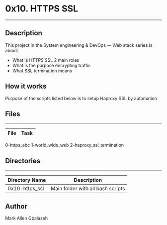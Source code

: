 # 0x10. HTTPS SSL
---
## Description

This project in the System engineering & DevOps ― Web stack series is about:
* What is HTTPS SSL 2 main roles
* What is the purpose encrypting traffic
* What SSL termination means

## How it works
Purpose of the scripts listed below is to setup Haproxy SSL by automation

## Files
---
File|Task
---|---
0-https_abc
1-world_wide_web
2-haproxy_ssl_termination

## Directories
---
Directory Name | Description
---|---
0x10-https_ssl | Main folder with all bash scripts

## Author
Mark Allen Gbalazeh
